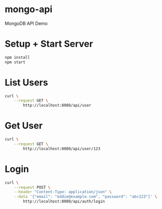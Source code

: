 # mongo-api
MongoDB API Demo


Setup + Start Server
====================

```bash
npm install
npm start
```

List Users
==========

```bash
curl \
    --request GET \
        http://localhost:8080/api/user
```

Get User
========

```bash
curl \
    --request GET \
        http://localhost:8080/api/user/123
```

Login
=====

```bash
curl \
    --request POST \
    --header "Content-Type: application/json" \
    --data '{"email": "eddie@example.com", "password": "abc123"}' \
        http://localhost:8080/api/auth/login
```
